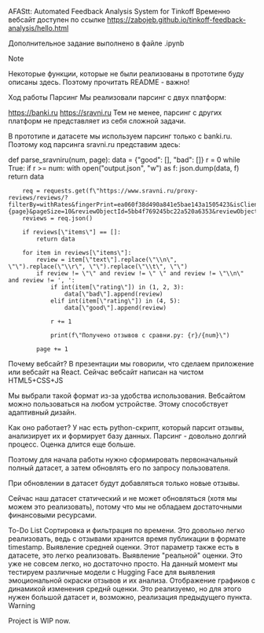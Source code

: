 AFAStt: Automated Feedback Analysis System for Tinkoff
Временно вебсайт доступен по ссылке https://zabojeb.github.io/tinkoff-feedback-analysis/hello.html

Дополнительное задание выполнено в файле .ipynb

Note

Некоторые функции, которые не были реализованы в прототипе буду описаны здесь. Поэтому прочитать README - важно!

Ход работы
Парсинг
Мы реализовали парсинг с двух платформ:

https://banki.ru
https://sravni.ru
Тем не менее, парсинг с других платформ не представляет из себя сложной задачи.

В прототипе и датасете мы используем парсинг только с banki.ru. Поэтому код парсинга sravni.ru представим здесь:

def parse_sravniru(num, page):
    data = {\"good\": [], \"bad\": []}
    r = 0
    while True:
        if r >= num:
            with open(\"output.json\", \"w\") as f:
                json.dump(data, f)
            return data
            
        req = requests.get(f\"https://www.sravni.ru/proxy-reviews/reviews/?filterBy=withRates&fingerPrint=ea060f38d490a841e5bae143a1505423&isClient=true&locationRoute=&newIds=true&orderBy=byDate&pageIndex={page}&pageSize=10&reviewObjectId=5bb4f769245bc22a520a6353&reviewObjectType=banks&specificProductId=&withVotes=true\")
        reviews = req.json()
        
        if reviews[\"items\"] == []:
            return data

        for item in reviews[\"items\"]:
            review = item[\"text\"].replace(\"\\n\", \"\").replace(\"\\r\", \"\").replace(\"\\t\", \"\")
            if review != \"\" and review != \" \" and review != \"\\n\" and review != ', ':
                if int(item[\"rating\"]) in (1, 2, 3):
                    data[\"bad\"].append(review)
                elif int(item[\"rating\"]) in (4, 5):
                    data[\"good\"].append(review)
                    
                r += 1
                
                print(f\"Получено отзывов с сравни.ру: {r}/{num}\")
                
            page += 1
Почему вебсайт?
В презентации мы говорили, что сделаем приложение или вебсайт на React. Сейчас вебсайт написан на чистом HTML5+CSS+JS

Мы выбрали такой формат из-за удобства использования. Вебсайтом можно пользоваться на любом устройстве. Этому способствует адаптивный дизайн.

Как оно работает?
У нас есть python-скрипт, который парсит отзывы, анализирует их и формирует базу данных. Парсинг - довольно долгий процесс. Оценка длится еще больше.

Поэтому для начала работы нужно сформировать первоначальный полный датасет, а затем обновлять его по запросу пользователя.

При обновлении в датасет будут добавляться только новые отзывы.

Сейчас наш датасет статический и не может обновляться (хотя мы можем это реализовать), потому что мы не обладаем достаточными финансовыми ресурсами.

To-Do List
Сортировка и фильтрация по времени. Это довольно легко реализовать, ведь с отзывами хранится время публикации в формате timestamp.
Выявление средней оценки. Этот параметр также есть в датасете, это легко реализовать.
Выявление "реальной" оценки. Это уже не совсем легко, но достаточно просто. На данный момент мы тестируем различные модели с Hugging Face для выявления эмоциональной окраски отзывов и их анализа.
Отображение графиков с динамикой изменения среднй оценки. Это реализуемо, но для этого нужен большой датасет и, возможно, реализация предыдущего пункта.
Warning

Project is WIP now.
